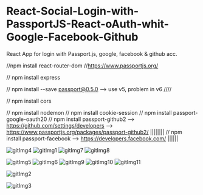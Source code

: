 # React-Social-Login-with-PassportJS-React-oAuth-whit-Google-Facebook-Github

React App for login with Passport.js, google, facebook & github acc.

//npm install react-router-dom
//https://www.passportjs.org/

// npm install express

// npm install --save passport@0.5.0 --> use v5, problem in v6 ////

// npm install cors

// npm install nodemon
// npm install cookie-session
// npm install passport-google-oauth20
// npm install passport-github2   -->  https://github.com/settings/developers  --> https://www.passportjs.org/packages/passport-github2/  ||||||||
// npm install passport-facebook  --> https://developers.facebook.com/ ||||||


![gitImg4](https://user-images.githubusercontent.com/73035495/201309759-92689839-eb07-4370-a448-1a44a5c782f5.jpg)
![gitImg1](https://user-images.githubusercontent.com/73035495/201308561-2075df03-08d9-40b1-a634-630d6d13646a.jpg)
![gitImg7](https://user-images.githubusercontent.com/73035495/201360823-0a9d9714-148c-496b-acbc-35457e739aea.jpg)
![gitImg8](https://user-images.githubusercontent.com/73035495/201360845-aa62ef9f-ad8c-40d5-a6bb-a4b36fb0ee56.jpg)


![gitImg5](https://user-images.githubusercontent.com/73035495/201359068-a5f12c84-dbf1-4250-a410-f9e118a541a2.jpg)
![gitImg6](https://user-images.githubusercontent.com/73035495/201359951-7eb0103b-a1df-4545-9b54-08b0e5c5c07e.jpg)
![gitImg9](https://user-images.githubusercontent.com/73035495/201367252-c6f6f023-dce4-45a2-a723-acc5dfed0cec.jpg)
![gitImg10](https://user-images.githubusercontent.com/73035495/201373157-0beebf1a-63a0-42f5-a92c-63f2d75e4956.jpg)
![gitImg11](https://user-images.githubusercontent.com/73035495/201373637-61993e98-3788-4063-9d82-9c52e6862e13.jpg)

![gitImg2](https://user-images.githubusercontent.com/73035495/201308837-85a53f66-b42e-48ca-88a2-234e48c41edc.jpg)


![gitImg3](https://user-images.githubusercontent.com/73035495/201309090-e38354d1-7bfe-4a1d-939f-5ac6adac73f7.jpg)
